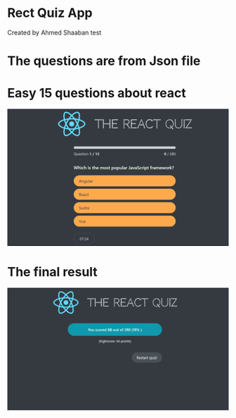 # Rect Quiz App
Created by Ahmed Shaaban test

# The questions are from Json file 

# Easy 15 questions about react
![Alt text](image.png)

# The final result
![Alt text](image-1.png) 